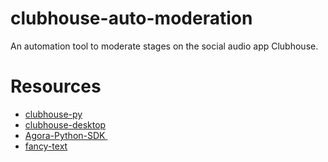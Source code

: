 # clubhouse-auto-moderation
An automation tool to moderate stages on the social audio app Clubhouse. 
# Resources
- [clubhouse-py][1]
- [clubhouse-desktop][2]
- [Agora-Python-SDK ][3]
- [fancy-text][4]


[1]:	https://github.com/stypr/clubhouse-py
[2]:	https://github.com/callmearta/clubhouse-desktop
[3]:	https://github.com/AgoraIO-Community/Agora-Python-SDK#installation
[4]:    https://github.com/Secret-chest/fancy-text